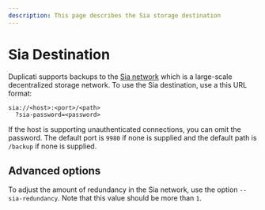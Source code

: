 ```yaml
---
description: This page describes the Sia storage destination
---
```


# Sia Destination

Duplicati supports backups to the [Sia network](https://sia.tech) which is a large-scale decentralized storage network. To use the Sia destination, use a this URL format:

```
sia://<host>:<port>/<path>
  ?sia-password=<password>
```

If the host is supporting unauthenticated connections, you can omit the password. The default port is `9980` if none is supplied and the default path is `/backup` if none is supplied.

## Advanced options

To adjust the amount of redundancy in the Sia network, use the option `--sia-redundancy`. Note that this value should be more than `1`.

